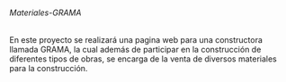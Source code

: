 ###### Materiales-GRAMA
En este proyecto se realizará una pagina web para una constructora llamada GRAMA, la cual además de participar en la construcción de diferentes tipos de obras, se encarga de la venta de diversos materiales para la construcción.
